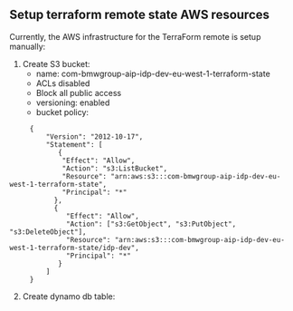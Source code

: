## Setup terraform remote state AWS resources
Currently, the AWS infrastructure for the TerraForm remote is setup manually:

1. Create S3 bucket:
   - name: com-bmwgroup-aip-idp-dev-eu-west-1-terraform-state
   - ACLs disabled
   - Block all public access
   - versioning: enabled
   - bucket policy:
```
     {
         "Version": "2012-10-17",
         "Statement": [
            {
             "Effect": "Allow",
             "Action": "s3:ListBucket",
             "Resource": "arn:aws:s3:::com-bmwgroup-aip-idp-dev-eu-west-1-terraform-state",
             "Principal": "*"
           },
           {
              "Effect": "Allow",
              "Action": ["s3:GetObject", "s3:PutObject", "s3:DeleteObject"],
              "Resource": "arn:aws:s3:::com-bmwgroup-aip-idp-dev-eu-west-1-terraform-state/idp-dev",
              "Principal": "*"
            }
         ]
     }
```

2. Create dynamo db table: